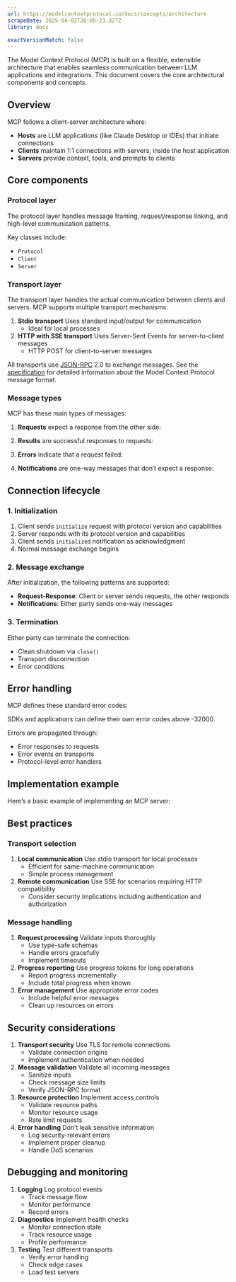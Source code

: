 ```yaml
---
url: https://modelcontextprotocol.io/docs/concepts/architecture
scrapeDate: 2025-04-02T20:05:23.327Z
library: docs

exactVersionMatch: false
---
```


The Model Context Protocol (MCP) is built on a flexible, extensible architecture that enables seamless communication between LLM applications and integrations. This document covers the core architectural components and concepts.

## Overview

MCP follows a client-server architecture where:
*   **Hosts** are LLM applications (like Claude Desktop or IDEs) that initiate connections
*   **Clients** maintain 1:1 connections with servers, inside the host application
*   **Servers** provide context, tools, and prompts to clients

## Core components

### Protocol layer

The protocol layer handles message framing, request/response linking, and high-level communication patterns.

Key classes include:
*   `Protocol`
*   `Client`
*   `Server`

### Transport layer

The transport layer handles the actual communication between clients and servers. MCP supports multiple transport mechanisms:

1.  **Stdio transport**   Uses standard input/output for communication
    *   Ideal for local processes
2.  **HTTP with SSE transport**   Uses Server-Sent Events for server-to-client messages
    *   HTTP POST for client-to-server messages

All transports use [JSON-RPC](https://www.jsonrpc.org/) 2.0 to exchange messages. See the [specification](https://spec.modelcontextprotocol.io/) for detailed information about the Model Context Protocol message format.

### Message types

MCP has these main types of messages:

1.  **Requests** expect a response from the other side:
    
2.  **Results** are successful responses to requests:
    
3.  **Errors** indicate that a request failed:
    
4.  **Notifications** are one-way messages that don’t expect a response:
    

## Connection lifecycle

### 1\. Initialization

1.  Client sends `initialize` request with protocol version and capabilities
2.  Server responds with its protocol version and capabilities
3.  Client sends `initialized` notification as acknowledgment
4.  Normal message exchange begins

### 2\. Message exchange

After initialization, the following patterns are supported:
*   **Request-Response**: Client or server sends requests, the other responds
*   **Notifications**: Either party sends one-way messages

### 3\. Termination

Either party can terminate the connection:
*   Clean shutdown via `close()`
*   Transport disconnection
*   Error conditions

## Error handling

MCP defines these standard error codes:

SDKs and applications can define their own error codes above -32000.

Errors are propagated through:
*   Error responses to requests
*   Error events on transports
*   Protocol-level error handlers

## Implementation example

Here’s a basic example of implementing an MCP server:

## Best practices

### Transport selection

1.  **Local communication**   Use stdio transport for local processes
    *   Efficient for same-machine communication
    *   Simple process management
2.  **Remote communication**   Use SSE for scenarios requiring HTTP compatibility
    *   Consider security implications including authentication and authorization

### Message handling

1.  **Request processing**   Validate inputs thoroughly
    *   Use type-safe schemas
    *   Handle errors gracefully
    *   Implement timeouts
2.  **Progress reporting**   Use progress tokens for long operations
    *   Report progress incrementally
    *   Include total progress when known
3.  **Error management**   Use appropriate error codes
    *   Include helpful error messages
    *   Clean up resources on errors

## Security considerations

1.  **Transport security**   Use TLS for remote connections
    *   Validate connection origins
    *   Implement authentication when needed
2.  **Message validation**   Validate all incoming messages
    *   Sanitize inputs
    *   Check message size limits
    *   Verify JSON-RPC format
3.  **Resource protection**   Implement access controls
    *   Validate resource paths
    *   Monitor resource usage
    *   Rate limit requests
4.  **Error handling**   Don’t leak sensitive information
    *   Log security-relevant errors
    *   Implement proper cleanup
    *   Handle DoS scenarios

## Debugging and monitoring

1.  **Logging**   Log protocol events
    *   Track message flow
    *   Monitor performance
    *   Record errors
2.  **Diagnostics**   Implement health checks
    *   Monitor connection state
    *   Track resource usage
    *   Profile performance
3.  **Testing**   Test different transports
    *   Verify error handling
    *   Check edge cases
    *   Load test servers